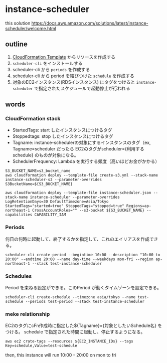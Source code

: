 # instance-scheduler
this solution
https://docs.aws.amazon.com/solutions/latest/instance-scheduler/welcome.html

## outline
1. [CloudFormation Template](https://s3.amazonaws.com/solutions-reference/aws-instance-scheduler/latest/instance-scheduler.template) からリソースを作成する
2. `scheduler-cli` をインストールする
3. scheduler-cli から `periods` を作成する
4. scheduler-cli から period を結びつけた `schedule` を作成する
5. 対象のEC2インスタンス(RDSインスタンス) にタグをつけると `instance-scheduler` で指定されたスケジュールで起動停止が行われる

## words
### CloudFormation stack
* StartedTags: start したインスタンスにつけるタグ
* Stoppedtags: stop したインスタンスにつけるタグ
* Tagname: instance-schedulerの対象にするインスタンスのタグ（ex, Tagname=scheduler だったら EC2のタグがscheduler={利用するschedule} のものが対象になる。
* SchedulerFrequency: Lambda を実行する頻度（高いほどお金がかかる）

```
S3_BUCKET_NAME=s3_bucket_name
aws cloudformation deploy --template-file create-s3.yml --stack-name instance-scheduler-s3 --parameter-overrides S3BucketName=${S3_BUCKET_NAME}

aws cloudformation deploy --template-file instance-scheduler.json --stack-name instance-scheduler --parameter-overrides LogRetentionDays=30 DefaultTimezone=Asia/Tokyo StartedTags="started=true" StoppedTags="stopped=true" Regions=ap-northeast-1 CrossAccountRoles="" --s3-bucket ${S3_BUCKET_NAME} --capabilities CAPABILITY_IAM
```

### Periods
何日の何時に起動して、終了するかを指定して、これのエイリアスを作成できる。
```
scheduler-cli create-period --begintime 10:00 --description "10:00 to 20:00" --endtime 20:00 --name day-time --weekdays mon-fri --region ap-northeast-1 --stack test-instance-scheduler
```

### Schedules
Period を束ねる設定ができる。このPeriod が動くタイムゾーンを設定できる。
```
scheduler-cli create-schedule --timezone asia/tokyo --name test-schedule --periods test-period --stack test-instance-scheduler
```

### meke relationship 
EC2のタグにcFn作成時に指定した${Tagname}={対象としたいSchedule名} をつける。
schedule で指定された時間に起動し、停止するようになる。

```
aws ec2 crate-tags --resources ${EC2_INSTANCE_IDs} --tags Key=schedule,Value=test-schedule
```

then, this instance will run 10:00 - 20:00 on mon to fri

